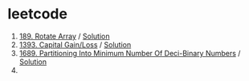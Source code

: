 # leetcode

1. [189. Rotate Array](https://leetcode.com/problems/rotate-array/description/?envType=study-plan-v2&envId=top-interview-150) / [Solution](/189.%20Rotate%20Array/C#/Solution/Program.cs)
2. [1393. Capital Gain/Loss](https://leetcode.com/problems/capital-gainloss/) / [Solution](1393.%20Capital%20Gain%20Loss/Solution.sql)
3. [1689. Partitioning Into Minimum Number Of Deci-Binary Numbers](https://leetcode.com/problems/partitioning-into-minimum-number-of-deci-binary-numbers/) / [Solution](1689.%20Partitioning%20Into%20Minimum%20Number%20Of%20Deci-Binary%20Numbers/Rust/src/main.rs)
4. 
  